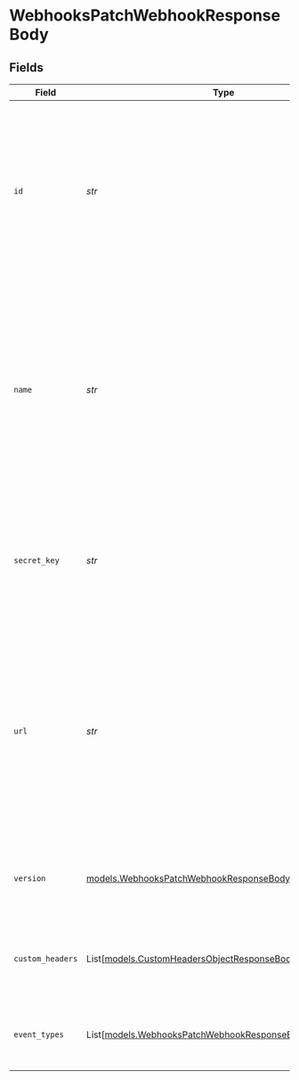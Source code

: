 # WebhooksPatchWebhookResponseBody


## Fields

| Field                                                                                                                                                                           | Type                                                                                                                                                                            | Required                                                                                                                                                                        | Description                                                                                                                                                                     | Example                                                                                                                                                                         |
| ------------------------------------------------------------------------------------------------------------------------------------------------------------------------------- | ------------------------------------------------------------------------------------------------------------------------------------------------------------------------------- | ------------------------------------------------------------------------------------------------------------------------------------------------------------------------------- | ------------------------------------------------------------------------------------------------------------------------------------------------------------------------------- | ------------------------------------------------------------------------------------------------------------------------------------------------------------------------------- |
| `id`                                                                                                                                                                            | *str*                                                                                                                                                                           | :heavy_check_mark:                                                                                                                                                              | The ID of the webhook. This will appear in both Samsara’s cloud dashboard and the API. This is the id of the webhook. This is system generated.                                 | 23918                                                                                                                                                                           |
| `name`                                                                                                                                                                          | *str*                                                                                                                                                                           | :heavy_check_mark:                                                                                                                                                              | The name of the webhook. This will appear in both Samsara’s cloud dashboard and the API. It can be set or updated through the Samsara Dashboard or through the API at any time. | Webhook-123                                                                                                                                                                     |
| `secret_key`                                                                                                                                                                    | *str*                                                                                                                                                                           | :heavy_check_mark:                                                                                                                                                              | The secret key of the webhook. This will appear in both Samsara’s cloud dashboard and the API.                                                                                  | 11121-31231-1231212                                                                                                                                                             |
| `url`                                                                                                                                                                           | *str*                                                                                                                                                                           | :heavy_check_mark:                                                                                                                                                              | The url of the webhook. This will appear in both Samsara’s cloud dashboard and the API. It can be set or updated through the Samsara Dashboard or through the API at any time.  | https://www.webhook-123.com/webhook/listener                                                                                                                                    |
| `version`                                                                                                                                                                       | [models.WebhooksPatchWebhookResponseBodyVersion](../models/webhookspatchwebhookresponsebodyversion.md)                                                                          | :heavy_check_mark:                                                                                                                                                              | The version of the webhook.  Valid values: `2018-01-01`, `2021-06-09`                                                                                                           | 2018-01-01                                                                                                                                                                      |
| `custom_headers`                                                                                                                                                                | List[[models.CustomHeadersObjectResponseBody](../models/customheadersobjectresponsebody.md)]                                                                                    | :heavy_minus_sign:                                                                                                                                                              | The list of custom headers that users can include with their request                                                                                                            |                                                                                                                                                                                 |
| `event_types`                                                                                                                                                                   | List[[models.WebhooksPatchWebhookResponseBodyEventTypes](../models/webhookspatchwebhookresponsebodyeventtypes.md)]                                                              | :heavy_minus_sign:                                                                                                                                                              | The list of event types associated with a particular webhook.                                                                                                                   | [<br/>"AddressCreated",<br/>"AddressCreated"<br/>]                                                                                                                              |